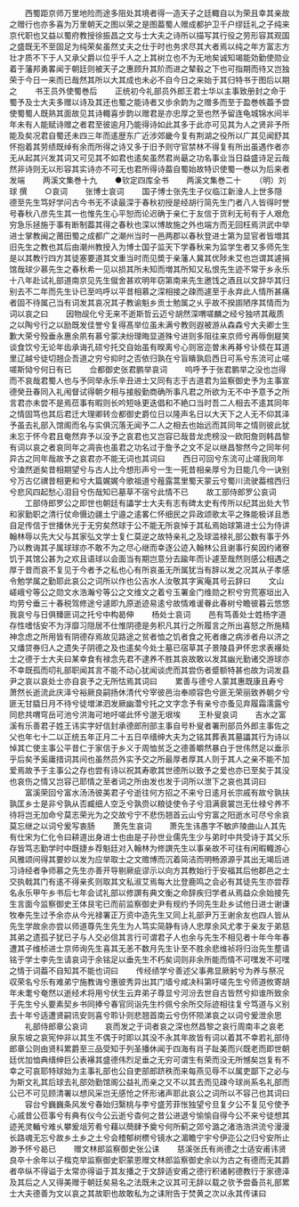 <!-- { "loadSidebar": true } -->
　　西蜀距京师万里地险而途多阻处其境者得一造天子之廷輙自以为荣且幸其亲故之赠行也亦多喜为万里朝天之图以荣之是图葢蜀人赠成都护卫千户缪廷礼之子纯来京代职也又益以蜀府教授徐振昌之文与士大夫之诗所以描写其行役之劳形容其观国之盛既无不至固足为纯荣矣虽然丈夫之仕于时也务求尽其大者焉以纯之年方富志方壮才质不下于人又承父爵以位乎千人之上其树立也不为无地矣诚知竭能効勤使勋业着于藩邦勇畧闻于朝廷则被天子之惠顾升其阶而进之辇毂之下也可指期而待又岂独荣于今日一来而已哉然其所以大其成也未必不自今日之来始于其归特书于图后以期之
　　书王员外使蜀巻后
　　正统初今礼部员外郎王君士华以主事致册封之命于蜀予及士大夫多赠以诗及其还也蜀之能诗者又歩余韵为之赠多而至于盈巻帙葢予尝使蜀蜀人既熟其面故见其诗輙喜步韵以赠君是亦忠厚之至也然予留连龟城锦水间半年未有人能赋诗赠之者君至彼逾月乃能得诗如此其多于此亦可见其为人之贤非予所能及矣况君自蜀还未四三年而逺歴东广近涉郊畿今复有荆湖之役所以广其见闻舒其怀抱着其劳绩既绰有余而所得之诗又多于旧予则守官禁林不得复有所出虽遇作者亦无从起其兴发其词又可见其不如君也逺矣虽然君尚朂之功名事业当日益盛诗足云哉然非诗则无以形容其实诗亦不可无也君所得诗葢自蜀始故特识使蜀一巻以为后来者发端
　　两溪文集巻十九
　　●钦定四库全书
　　两溪文集巻二十
　　（明）刘球 撰
　　○哀词
　　张博士哀词
　　国子博士张先生子仪临江新淦人上世多隠德至先生笃好学问古今书无不读最深于春秋初授是经胡行简先生门者八人皆得时誉号春秋八彦先生其一也惟先生心平恕而论迟确于亲仁于友信于货利无茍有于人艰危穷急乐拯施于事有断制葢其得之春秋也深以博故施之外也端方而无回枉焉洪武中举进士掌教闽之莆田蜀之成都广之潮州当时一邑两郡以春秋登进士第为显官者皆増其旧先生之教也其后由潮州教授入为博士国子监天下学春秋来为监学生者又多师先生是以其教行四方其徒塞要道其文重当时而见奬于亲藩人冀其优陟未艾也岂谓其遽捐馆哉球少慕先生之春秋希一见以损其所未知而増其所知又私恨先生迹不常于乡永乐十八年赴试礼部道南京见先生僦舍甚欢明年窃第南来先生邀饯之酒且以文辞华其归别去不二年而先生讣已至呜呼以平昔相慕之深相接之疎而遽至于永弃此人情所甚痛者固不待属己当有词发其哀况其子教谕魁乡贡士勉属之乆乎故不揆謭陋序其情而为词以哀之曰
　　因物觇化兮无来不逝斯哲云迈兮胡然深喟嗟麟之经兮独哜其胾质之以陶兮行之以励既发佳誉兮复得髙举位虽未满兮教则遐被游从森森兮大夫卿士生歉大荣兮殁垂永惠余夙有慕兮蒙决纷理晦显道殊兮进则多阻往来京师兮再辱倒屣笑谈食饮兮无论年齿承诲孔硕兮托交自始虽有暌离兮心则宻迩曽未再朞兮讣倐在耳道里辽越兮徒切翘企吾道之穷兮抑时之否依归孰在兮盲瞶孰启西日可系兮东流可止嗟嗟斯恸兮何日有已
　　佥都御史张君鹏举哀词
　　呜呼予于张君鹏举之没也岂得而不哀哉君蜀人也与予同举永乐辛丑进士又同有志于古道君为监察御史予为主事宣德癸丑春同入礼闱督试得朝夕相与接殷勤商确所事凡君之所欲为无不中予意予之所言君亦未尝不是焉莅事有暇则长吟短咏更迭倡和不絶口当时吾二人相去不逺其同年之情固笃也其后君迁大理卿转佥都御史爵位日以隆声名日以大天下之人无不仰其泽予虽去礼部入馆阁而名与实俱沉落无闻予二人之相去也始远而其同年之情则彼此犹未忘于怀今君且奄然弃予以没予之哀君也又岂容已哉昔龙虎榜没一欧阳詹则韩昌黎有词以哀之者哀同年之凋丧也虽君之功名过于詹予之文不足以继昌黎然今之同年何异古之同年哉故予之哀君亦不能无词也其词曰
　　西日可回兮东流可止嗟我同年兮溘然逝矣昔相期望兮与古人比今想形声兮一生一死昔相亲厚兮为日能几今一诀别兮万古亿禩昔相更和兮大篇娓娓今歌祖道兮薤露蒿里蜀天蒙云兮蜀川流驶葢棺西归兮悲风四起愁心泪目兮伤哉知已墓草不宿兮此情不已
　　故工部侍郎罗公哀词
　　工部侍郎罗公之即世也朝廷有讄学士大夫有志有碑太史有传所以纪其出处大节和家勤职之清行仗命慑边疆土宁邉之逺畧仁怀细民之异政颂歌太平之殊能极详且悉自足传信于世播休光于无穷矣然球于公不能无所哀悼于其私焉始球第进士公为侍讲翰林辱以先大父与其家弘文学士复仁莫逆之故特亲礼之及球滥禄礼部公数有事于外乃以教诲其子属球球亦不敢不为之尽心继而幸逐公迹入翰林公且谢事行矣因约诸寮饥于其馆公甚为之欢且语球以会面当有期岂意分去踰年而讣遽至哉然则感公相遇之厚于昔而哀不复见于今者予之私也心有所哀虽无所属犹当有辞以发之况其从子孝感令勉学属之勤耶此哀公之词所以作也公吉水人汝敬其字寅庵其号云辞曰
　　文山嵯峨兮等公之勋文水浩瀚兮等公之文维文之着兮玉署金门维勋之积兮穷荒塞垣出入均劳兮垂三十春税驾修途兮遽即九原逝迹易逺兮故情难谖眷此春树兮瞻彼暮云悠悠我哀兮与日俱臻匪词之托兮中构曷伸
　　杨处士哀词
　　邑有笃善处士姓杨字道存性嗜恬安不为浮靡习隠居不仕惟阴德是务积凡其行之所履言之所出喜怒之所施精神念虑之所用皆有阴德存焉故见路途之贫者恤之饥者食之死者瘗之病涉者舟以济之又燔贷券归人之遗失子阴德之及也逺矣今处士墓已宿草其子景陵县尹怀忠求表襮处士之德于士大夫曰某幸食有禄念先君不逮养不胜其哀故敢以发其幽光勤诸交游球亦不幸既孤而叨礼部职闻其言不能不动心犹闻谈虎而其尝伤者蹙额特甚也故为词发县尹之哀以哀处士亦自哀予之无所怙焉其词曰
　　累善与德兮人蒙其惠既康且寿兮萧然长逝流此庆泽兮裕厥良嗣扬休清代兮宰彼邑治奉顺容色兮匪无荣丽致养朝夕兮匪无甘膬日月不待兮徒増涕泗发厥幽濳兮托之文字念予有亲兮亦蚤见弃履霜濡露兮同悲共喟穹岳可池兮洪海可地吁嗟此怀兮邈无垠埃
　　王朴叟哀词
　　吉水之富溪有乐善君子姓王讳实字好信封承德郎刑部主事自号朴叟者署刑部员外郎主事佐之父也年七十二以正统五年正月二十五日卒缙绅大夫为之铭其葬表其墓讄其行为诗以悼其亡使主事公平昔仁于家信于乡义于周恤贫乏之德善皭然暴白于世伟然足以垂示乎后矣予奚庸措词其间也虽然员外实予交之所最厚者厚其人则于其人之亲不能不加爱焉故予于主事公之存也尝有诗以祝其寿歌其世德所以致予之爱也亦已至矣于其没也哀伤之情又岂容己耶情之至者词之所由发也发于词所以泄下之哀也其词曰
　　富溪荣回兮富水汤汤彼美君子兮逝往何方招之不来兮日逺月长宗戚有故兮孰扶孰匡乡士是非兮孰从否臧细人空乏兮孰赍以粮徒使令子兮泪满衰裳岂无仕禄兮养不待将岂无加命兮莫志荣光为之交故兮宁不悲伤翘首云山兮穷富之阳逝水可尽兮余哀莫忘继之以词兮爰写衷肠
　　萧先生哀词
　　萧先生讳愚字不敏庐陵曲山人其先有仕宋为仁化令曰耕道出身进士也由是子孙世业儒先生少与弟时中共受诗于其父乐存皆笃志勤学时中既捷乡荐魁廷对入翰林为修譔先生以事亲故不可往有闲暇輙游心风雅颂间得其要妙以发为应举取士之文赡博而沉着简洁而明畅源源乎其出无竭后进习诗经者争师慕之先生亦善开导剔厥疵谬示以向方其教始行于安福其后他郡邑之士交执戟其门有逺不得亲炙则取其文私淑艾焉每大比登鹿鸣之会必有其徒先生亦尝荐名永乐甲午乡书后七年会试礼部以修譔有典文衡之命辞疾归学者从焉益众余始接先生言面今监察御史王体艮宅已而前监察御史尹有规约予同先生赴乡试他日进士谢谦牧奉先生过予余亦从今光禄署正万资中造先生又同上礼部尹万王谢余友也四人皆从先生学故余亦尝以师道尊先生先生为人笃实简静有诗人忠厚余风尤孝于亲友于弟慈其弟之遗孤子犹已子与人交必信其言行可谓君子人也余与先生不相见者十年今年春遭其子维桢进士京师询先生喜其无恙不数月先生讣至不胜余悲维祯将归治先生塟请铭于学士李先生请哀词于余铭足以垂先生不朽矣词则非余所能而情不可嘿发不可嘿之情于词葢不自知其不能也词曰
　　传经绩学兮善述父事弗显厥躬兮为养与祭况収荣名兮乐有难弟宁施教诲兮惠彼秀异出其门墙兮咸决科第吁嗟先生兮师道攸寄胡年未耄兮奄然以逝经术将用兮伏生云弃弟子尊显兮河汾去世自古皆然兮抑谁所致余于先生兮乆要素契乡书同捧兮春官同诣先生枔佩兮余所交际迹相往复兮笃道与义别去十年兮适遭贤嗣讯安则喜兮聆讣则悲翘首南云兮伤怀陨涕哀之以词兮爰泄余思
　　礼部侍郎章公哀词
　　哀而发之于词者哀之深也然昌黎之哀行周南丰之哀老泉东坡之哀宪仲非以其生不偶于时即以其没不永其年故皆有词以着其不幸若礼部侍郎章公则由贤科累爵至三品受知于列圣播休闻于四海有肖子趾美而兴既老而即世朝廷优加恤典缙绅巨公表襮其盛德伟烈足垂之无穷可谓生有荣而没无所憾矣岂复有不幸之可哀耶特球始为主事礼部也公自吏部郎跻秩而来每燕见辱不以属吏鄙下之必与为斯文礼其后球去礼部効勤馆阁公益礼而亲之又不以其去而见疎今球尚系名礼部而公已不可见顾清署以想风采岂无感怆之怀形诸声耶此哀公之词所以不容己也其词曰
　　容台兮巍巍条风发兮春始归繄桃与李兮盛芳菲怅独望兮旦复夕公不复见兮使予心戚昔公莅事兮有典有仪今公云逝兮杳何之昔公进退兮愉愉自得今公不来兮徒想其迹羌灵輴兮难乆攀爰俎芳肴兮藉以蕳肆予奠兮何所蓟之郊兮潞之渚浩浩洪流兮漫漫长路魂无忘兮故乡土乡之土兮会稽郁树槚兮镜水之湄瞻宁宇兮伊迩公之归兮安所止渺予怀兮曷已
　　赠文林郎监察御史张公诔
　　慈溪张氏有尚德之士适安甫讳贤良卒十余年以子楷克举监察御史职蒙恩赠文林郎监察御史余以为古之有德而无其爵者卒纵不得谥于太常亦得谥于其友播之于文辞适安甫之德行积诸躬德教行于家德泽及其后之人又得美赠于朝廷矣易名之法既未之议其可无辞以载之欤予尝备员礼部累士大夫德善为文以哀之其故职也故敢私为之诔附告于焚黄之次以永其传诔曰
